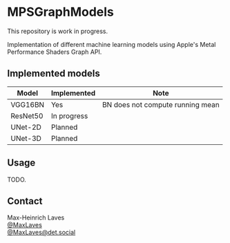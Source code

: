 # MPSGraphModels

This repository is work in progress.

Implementation of different machine learning models using Apple's Metal Performance Shaders Graph API.

## Implemented models

| Model    | Implemented | Note                             |
|----------|-------------|----------------------------------|
| VGG16BN  | Yes         | BN does not compute running mean |
| ResNet50 | In progress |                                  |
| UNet-2D  | Planned     |                                  |
| UNet-3D  | Planned     |                                  |

## Usage

TODO.

## Contact

Max-Heinrich Laves  
[@MaxLaves](https://twitter.com/MaxLaves)  
[@MaxLaves@det.social](https://det.social/@MaxLaves)

